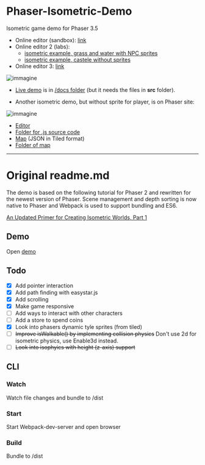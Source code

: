 # Phaser-Isometric-Demo
Isometric game demo for Phaser 3.5

* Online editor (sandbox): [link](https://phaser.io/sandbox/edit/3)
* Online editor 2 (labs): 
    * [isometric example, grass and water with NPC sprites](https://labs.phaser.io/edit.html?src=src/depth%20sorting/isometric%20map.js&v=3.55.2) 
    * [isometric example, castele without sprites](https://labs.phaser.io/edit.html?src=src\tilemap\isometric\isometric%20test.js&v=3.55.2)
* Online editor 3: [link](https://phasereditor2d.com/start/)

![immagine](https://user-images.githubusercontent.com/1620953/203594128-27c3ec0b-9b79-4778-8df7-28a187cd03e0.png)


 - [Live demo](https://jumpjack.github.io/phaser-isometric-demo/docs/) is in [/docs folder](https://github.com/jumpjack/phaser-isometric-demo/tree/main/docs) (but it needs the files in **src** folder).

 - Another isometric demo, but without sprite for player, is on Phaser site:

![immagine](https://user-images.githubusercontent.com/1620953/203593434-d4ce2ba3-6f90-4067-835b-faf6f334d9ca.png)

 - [Editor](http://labs.phaser.io/edit.html?src=src%5Ctilemap%5Cisometric%5Cisometric%20test.js)
 - [Folder for .js source code](http://labs.phaser.io/src/tilemap/isometric/)
 - [Map](http://labs.phaser.io/assets/tilemaps/iso/isorpg.json)  (JSON in Tiled format)
 - [Folder of map](http://labs.phaser.io/assets/tilemaps/iso/)
 

-----------------

# Original readme.md
The demo is based on the following tutorial for Phaser 2 and rewritten for the newest version of Phaser. Scene management and depth sorting is now native to Phaser and Webpack is used to support bundling and ES6.

[An Updated Primer for Creating Isometric Worlds, Part 1](https://gamedevelopment.tutsplus.com/tutorials/creating-isometric-worlds-primer-for-game-developers-updated--cms-28392)

## Demo
Open [demo](https://daan93.github.io/phaser-isometric-demo/)

## Todo
- [x] Add pointer interaction
- [x] Add path finding with easystar.js
- [x] Add scrolling
- [x] Make game responsive
- [ ] Add ways to interact with other characters
- [ ] Add a store to spend coins
- [x] Look into phasers dynamic tyle sprites (from tiled)
- [ ] ~~Improve isWalkable() by implementing collision physics~~ Don't use 2d for isometric physics, use Enable3d instead.
- [ ] ~~Look into isophyics with height (z-axis) support~~

## CLI

### Watch
Watch file changes and bundle to /dist

### Start
Start Webpack-dev-server and open browser

### Build
Bundle to /dist
